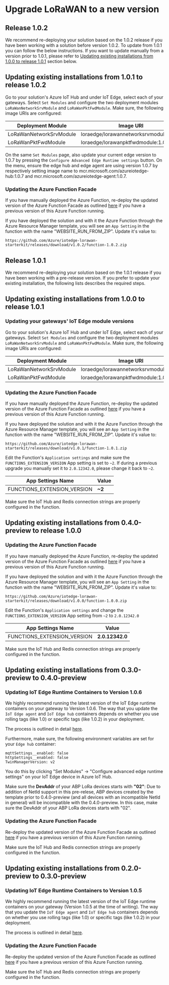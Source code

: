 # Upgrade LoRaWAN to a new version

## Release 1.0.2

We recommend re-deploying your solution based on the 1.0.2 release if you have been working with a solution before version 1.0.2. To update from 1.0.1 you can follow the below instructions. If you want to update manually from a version prior to 1.0.1, please refer to [Updating existing installations from 1.0.0 to release 1.0.1](##Updating-existing-installations-from-1.0.0-to-release-1.0.1) section below.

## Updating existing installations from 1.0.1 to release 1.0.2

Go to your solution's Azure IoT Hub and under IoT Edge, select each of your gateways. Select `Set Modules` and configure the two deployment modules `LoRaWanNetworkSrvModule` and `LoRaWanPktFwdModule`. Make sure, the following image URIs are configured:

|Deployment Module|Image URI|
|-|-|
|LoRaWanNetworkSrvModule|loraedge/lorawannetworksrvmodule:1.0.2|
|LoRaWanPktFwdModule|loraedge/lorawanpktfwdmodule:1.0.2|

On the same `Set Modules` page, also update your current edge version to 1.0.7 by pressing the `Configure Advanced Edge Runtime settings` button. On the menu, ensure the edge hub and edge agent are using version 1.0.7 by respectively setting image name to mcr.microsoft.com/azureiotedge-hub:1.0.7 and mcr.microsoft.com/azureiotedge-agent:1.0.7.

### Updating the Azure Function Facade

If you have manually deployed the Azure Function, re-deploy the updated version of the Azure Function Facade as outlined [here](./devguide.md#setup-azure-function-facade-and-azure-container-registry) if you have a previous version of this Azure Function running.

If you have deployed the solution and with it the Azure Function through the Azure Resource Manager template, you will see an `App Setting` in the function with the name "WEBSITE_RUN_FROM_ZIP". Update it's value to:

```
https://github.com/Azure/iotedge-lorawan-starterkit/releases/download/v1.0.2/function-1.0.2.zip
```

## Release 1.0.1

We recommend re-deploying your solution based on the 1.0.1 release if you have been working with a pre-release version. If you prefer to update your existing installation, the following lists describes the required steps.

## Updating existing installations from 1.0.0 to release 1.0.1

### Updating your gateways' IoT Edge module versions

Go to your solution's Azure IoT Hub and under IoT Edge, select each of your gateways. Select `Set Modules` and configure the two deployment modules `LoRaWanNetworkSrvModule` and `LoRaWanPktFwdModule`. Make sure, the following image URIs are configured:

|Deployment Module|Image URI|
|-|-|
|LoRaWanNetworkSrvModule|loraedge/lorawannetworksrvmodule:1.0.1|
|LoRaWanPktFwdModule|loraedge/lorawanpktfwdmodule:1.0.1|

### Updating the Azure Function Facade

If you have manually deployed the Azure Function, re-deploy the updated version of the Azure Function Facade as outlined [here](./devguide.md#setup-azure-function-facade-and-azure-container-registry) if you have a previous version of this Azure Function running.

If you have deployed the solution and with it the Azure Function through the Azure Resource Manager template, you will see an `App Setting` in the function with the name "WEBSITE_RUN_FROM_ZIP". Update it's value to:

```
https://github.com/Azure/iotedge-lorawan-starterkit/releases/download/v1.0.1/function-1.0.1.zip
```

Edit the Function's `Application settings` and make sure the `FUNCTIONS_EXTENSION_VERSION` App setting is set to `~2`.
If during a previous upgrade you manually set it to `2.0.12342.0`, please change it back to `~2`.

|App Settings Name|Value|
|-|-|
|FUNCTIONS_EXTENSION_VERSION|**~2**|

Make sure the IoT Hub and Redis connection strings are properly configured in the function.

## Updating existing installations from 0.4.0-preview to release 1.0.0

### Updating the Azure Function Facade

If you have manually deployed the Azure Function, re-deploy the updated version of the Azure Function Facade as outlined [here](./devguide.md#setup-azure-function-facade-and-azure-container-registry) if you have a previous version of this Azure Function running.

If you have deployed the solution and with it the Azure Function through the Azure Resource Manager template, you will see an `App Setting` in the function with the name "WEBSITE_RUN_FROM_ZIP". Update it's value to:

```
https://github.com/Azure/iotedge-lorawan-starterkit/releases/download/v1.0.0/function-1.0.0.zip
```

Edit the Function's `Application settings` and change the `FUNCTIONS_EXTENSION_VERSION` App setting from `~2` to `2.0.12342.0`

|App Settings Name|Value|
|-|-|
|FUNCTIONS_EXTENSION_VERSION|**2.0.12342.0**|

Make sure the IoT Hub and Redis connection strings are properly configured in the function.

## Updating existing installations from 0.3.0-preview to 0.4.0-preview

### Updating IoT Edge Runtime Containers to Version 1.0.6 ###

We highly recommend running the latest version of the IoT Edge runtime containers on your gateway to Version 1.0.6. The way that you update the `IoT Edge agent` and `IoT Edge hub` containers depends on whether you use rolling tags (like 1.0) or specific tags (like 1.0.2) in your deployment. 

The process is outlined in detail [here](https://docs.microsoft.com/en-us/azure/iot-edge/how-to-update-iot-edge#update-the-runtime-containers).

Furthermore, make sure, the following environment variables are set for your `Edge hub` container:

```
mqttSettings__enabled: false
httpSettings__enabled: false
TwinManagerVersion: v2
```

You do this by clicking "Set Modules" &rarr; "Configure advanced edge runtime settings" on your IoT Edge device in Azure IoT Hub.

Make sure the **DevAddr** of your ABP LoRa devices starts with **"02"**: Due to addition of NetId support in this pre-relese, ABP devices created by the template  prior to 0.4.0-preview (and all devices with an incompatible NetId in general) will be incompatible with the 0.4.0-preview. In this case, make sure the DevAddr of your ABP LoRa devices starts with "02".

### Updating the Azure Function Facade

Re-deploy the updated version of the Azure Function Facade as outlined [here](./devguide.md#setup-azure-function-facade-and-azure-container-registry) if you have a previous version of this Azure Function running.

Make sure the IoT Hub and Redis connection strings are properly configured in the function.

## Updating existing installations from 0.2.0-preview to 0.3.0-preview

### Updating IoT Edge Runtime Containers to Version 1.0.5

We highly recommend running the latest version of the IoT Edge runtime containers on your gateway (Version 1.0.5 at the time of writing). The way that you update the `IoT Edge agent` and `IoT Edge hub` containers depends on whether you use rolling tags (like 1.0) or specific tags (like 1.0.2) in your deployment. 

The process is outlined in detail [here](https://docs.microsoft.com/en-us/azure/iot-edge/how-to-update-iot-edge#update-the-runtime-containers).

### Updating the Azure Function Facade

Re-deploy the updated version of the Azure Function Facade as outlined [here](./devguide.md#setup-azure-function-facade-and-azure-container-registry) if you have a previous version of this Azure Function running.

Make sure the IoT Hub and Redis connection strings are properly configured in the function.

